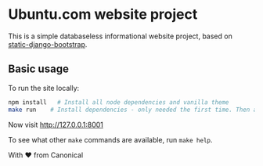 Ubuntu.com website project
===

This is a simple databaseless informational website project, based on
[static-django-bootstrap](https://github.com/ubuntudesign/static-django-bootstrap).

Basic usage
---

To run the site locally:

``` bash
npm install   # Install all node dependencies and vanilla theme
make run    # Install dependencies - only needed the first time. Then auto-compiles sass files and runs the dev server
```

Now visit <http://127.0.0.1:8001>

To see what other `make` commands are available, run `make help`.

With ♥ from Canonical
